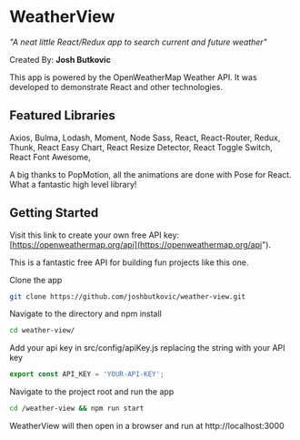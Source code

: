 # WeatherView

_"A neat little React/Redux app to search current and future weather"_

Created By: **Josh Butkovic**

This app is powered by the OpenWeatherMap Weather API. It was developed to demonstrate React and other technologies.

## Featured Libraries

Axios,
Bulma,
Lodash,
Moment,
Node Sass,
React,
React-Router,
Redux,
Thunk,
React Easy Chart,
React Resize Detector,
React Toggle Switch,
React Font Awesome,

A big thanks to PopMotion, all the animations are done with Pose for React.
What a fantastic high level library!

## Getting Started

Visit this link to create your own free API key:
[https://openweathermap.org/api](https://openweathermap.org/api").

This is a fantastic free API for building fun projects like this one.

Clone the app

```bash
git clone https://github.com/joshbutkovic/weather-view.git
```

Navigate to the directory and npm install

```bash
cd weather-view/
```

Add your api key in src/config/apiKey.js replacing the string with your API key

```Javascript
export const API_KEY = 'YOUR-API-KEY';
```

Navigate to the project root and run the app

```bash
cd /weather-view && npm run start
```

WeatherView will then open in a browser and run at
http://localhost:3000
